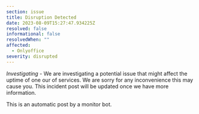 ```yaml
---
section: issue
title: Disruption Detected
date: 2023-08-09T15:27:47.934225Z
resolved: false
informational: false
resolvedWhen: ""
affected:
  - Onlyoffice
severity: disrupted
---
```

*Investigating* - We are investigating a potential issue that might affect the uptime of one our of services. We are sorry for any inconvenience this may cause you. This incident post will be updated once we have more information.

This is an automatic post by a monitor bot.
        